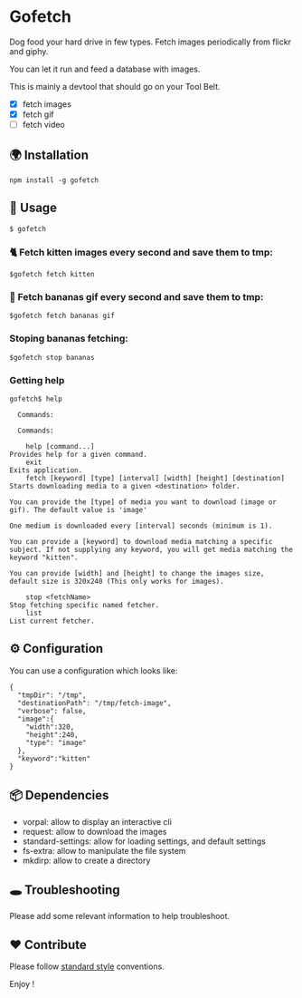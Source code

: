 # Gofetch

Dog food your hard drive in few types.
Fetch images periodically from flickr and giphy.

You can let it run and feed a database with images.

This is mainly a devtool that should go on your Tool Belt.

- [x] fetch images
- [x] fetch gif
- [ ] fetch video

## 🌍 Installation

`npm install -g gofetch`

## 👋 Usage

`$ gofetch`

### 🐈 Fetch kitten images every second and save them to tmp:

`$gofetch fetch kitten`

### 🍌 Fetch bananas gif every second and save them to tmp:

`$gofetch fetch bananas gif`

### Stoping bananas fetching:

`$gofetch stop bananas`

### Getting help

```
gofetch$ help

  Commands:

  Commands:

    help [command...]                                                 Provides help for a given command.
    exit                                                              Exits application.
    fetch [keyword] [type] [interval] [width] [height] [destination]  Starts downloading media to a given <destination> folder.
                                                                      You can provide the [type] of media you want to download (image or gif). The default value is 'image'
                                                                      One medium is downloaded every [interval] seconds (minimum is 1).
                                                                      You can provide a [keyword] to download media matching a specific subject. If not supplying any keyword, you will get media matching the keyword "kitten".
                                                                      You can provide [width] and [height] to change the images size, default size is 320x240 (This only works for images).
                                                                      
    stop <fetchName>                                                  Stop fetching specific named fetcher.
    list                                                              List current fetcher.

```

## ⚙ Configuration

You can use a configuration which looks like:

``` 
{
  "tmpDir": "/tmp",
  "destinationPath": "/tmp/fetch-image",
  "verbose": false,
  "image":{
    "width":320,
    "height":240,
    "type": "image"
  },
  "keyword":"kitten"
}
```

## 📦 Dependencies

- vorpal: allow to display an interactive cli
- request: allow to download the images
- standard-settings: allow for loading settings, and default settings
- fs-extra: allow to manipulate the file system
- mkdirp: allow to create a directory

## 🕳 Troubleshooting

Please add some relevant information to help troubleshoot.

## ❤️ Contribute

Please follow [standard style](https://github.com/feross/standard) conventions.

Enjoy !